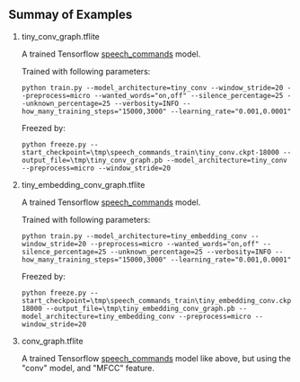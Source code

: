 ## Summay of Examples

1. tiny_conv_graph.tflite

    A trained Tensorflow [speech_commands](https://github.com/tensorflow/tensorflow/tree/master/tensorflow/examples/speech_commands) model.

    Trained with following parameters:

    ```
    python train.py --model_architecture=tiny_conv --window_stride=20 --preprocess=micro --wanted_words="on,off" --silence_percentage=25 --unknown_percentage=25 --verbosity=INFO --how_many_training_steps="15000,3000" --learning_rate="0.001,0.0001"
    ```

    Freezed by:

    ```
    python freeze.py --start_checkpoint=\tmp\speech_commands_train\tiny_conv.ckpt-18000 --output_file=\tmp\tiny_conv_graph.pb --model_architecture=tiny_conv --preprocess=micro --window_stride=20
    ```

1. tiny_embedding_conv_graph.tflite

    A trained Tensorflow [speech_commands](https://github.com/tensorflow/tensorflow/tree/master/tensorflow/examples/speech_commands) model.

    Trained with following parameters:

    ```
    python train.py --model_architecture=tiny_embedding_conv --window_stride=20 --preprocess=micro --wanted_words="on,off" --silence_percentage=25 --unknown_percentage=25 --verbosity=INFO --how_many_training_steps="15000,3000" --learning_rate="0.001,0.0001"
    ```

    Freezed by:

    ```
    python freeze.py --start_checkpoint=\tmp\speech_commands_train\tiny_embedding_conv.ckpt-18000 --output_file=\tmp\tiny_embedding_conv_graph.pb --model_architecture=tiny_embedding_conv --preprocess=micro --window_stride=20
    ```

1. conv_graph.tflite

    A trained Tensorflow [speech_commands](https://github.com/tensorflow/tensorflow/tree/master/tensorflow/examples/speech_commands) model like above, but using the "conv" model, and "MFCC" feature.